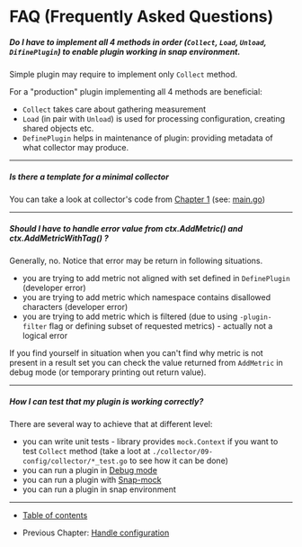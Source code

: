 # FAQ (Frequently Asked Questions)

##### Do I have to implement all 4 methods in order (`Collect`, `Load`, `Unload`, `DifinePlugin`) to enable plugin working in snap environment.

Simple plugin may require to implement only `Collect` method.

For a "production" plugin implementing all 4 methods are beneficial:
- `Collect` takes care about gathering measurement
- `Load` (in pair with `Unload`) is used for processing configuration, creating shared objects etc.
- `DefinePlugin` helps in maintenance of plugin: providing metadata of what collector may produce.

----

##### Is there a template for a minimal collector

You can take a look at collector's code from [Chapter 1](/tutorial/01-simple/README.md) (see: [main.go](/tutorial/01-simple/main.go))

----

##### Should I have to handle error value from ctx.AddMetric() and ctx.AddMetricWithTag() ?

Generally, no. 
Notice that error may be return in following situations.
- you are trying to add metric not aligned with set defined in `DefinePlugin` (developer error)
- you are trying to add metric which namespace contains disallowed characters (developer error) 
- you are trying to add metric which is filtered (due to using `-plugin-filter` flag or defining subset of requested metrics) - actually not a logical error 

If you find yourself in situation when you can't find why metric is not present in a result set you can check the value returned from `AddMetric` in debug mode (or temporary printing out return value).

----

##### How I can test that my plugin is working correctly?

There are several way to achieve that at different level:
- you can write unit tests - library provides `mock.Context` if you want to test `Collect` method (take a loot at `./collector/09-config/collector/*_test.go` to see how it can be done)
- you can run a plugin in [Debug mode](https://github.com/librato/snap-plugin-lib-go/tree/ao-12231-tutorial_ch89/tutorial/02-testing#debug-mode)
- you can run a plugin with [Snap-mock](https://github.com/librato/snap-plugin-lib-go/tree/ao-12231-tutorial_ch89/tutorial/02-testing#running-plugin-with-snap-mock)
- you can run a plugin in snap environment

----

* [Table of contents](/tutorial/README.md)
- Previous Chapter: [Handle configuration](/tutorial/09-config/README.md)
